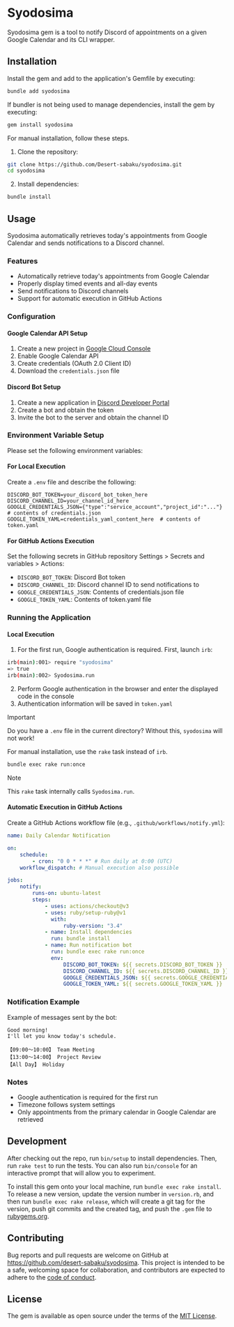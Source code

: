 # Syodosima

Syodosima gem is a tool to notify Discord of appointments on a given Google Calendar and its CLI wrapper.

## Installation

Install the gem and add to the application's Gemfile by executing:

```bash
bundle add syodosima
```

If bundler is not being used to manage dependencies, install the gem by executing:

```bash
gem install syodosima
```

For manual installation, follow these steps.

1. Clone the repository:

```bash
git clone https://github.com/Desert-sabaku/syodosima.git
cd syodosima
```

2. Install dependencies:

```bash
bundle install
```

## Usage

Syodosima automatically retrieves today's appointments from Google Calendar and sends notifications to a Discord channel.

### Features

-   Automatically retrieve today's appointments from Google Calendar
-   Properly display timed events and all-day events
-   Send notifications to Discord channels
-   Support for automatic execution in GitHub Actions

### Configuration

#### Google Calendar API Setup

1. Create a new project in [Google Cloud Console](https://console.cloud.google.com/)
2. Enable Google Calendar API
3. Create credentials (OAuth 2.0 Client ID)
4. Download the `credentials.json` file

#### Discord Bot Setup

1. Create a new application in [Discord Developer Portal](https://discord.com/developers/applications)
2. Create a bot and obtain the token
3. Invite the bot to the server and obtain the channel ID

### Environment Variable Setup

Please set the following environment variables:

#### For Local Execution

Create a `.env` file and describe the following:

```env
DISCORD_BOT_TOKEN=your_discord_bot_token_here
DISCORD_CHANNEL_ID=your_channel_id_here
GOOGLE_CREDENTIALS_JSON={"type":"service_account","project_id":"..."}  # contents of credentials.json
GOOGLE_TOKEN_YAML=credentials_yaml_content_here  # contents of token.yaml
```

#### For GitHub Actions Execution

Set the following secrets in GitHub repository Settings > Secrets and variables > Actions:

-   `DISCORD_BOT_TOKEN`: Discord Bot token
-   `DISCORD_CHANNEL_ID`: Discord channel ID to send notifications to
-   `GOOGLE_CREDENTIALS_JSON`: Contents of credentials.json file
-   `GOOGLE_TOKEN_YAML`: Contents of token.yaml file

### Running the Application

#### Local Execution

1. For the first run, Google authentication is required. First, launch `irb`:

```bash
irb(main):001> require "syodosima"
=> true
irb(main):002> Syodosima.run
```

2. Perform Google authentication in the browser and enter the displayed code in the console
3. Authentication information will be saved in `token.yaml`

> [!important]
> Do you have a `.env` file in the current directory?
> Without this, `syodosima` will not work!

For manual installation, use the `rake` task instead of `irb`.

```bash
bundle exec rake run:once
```

> [!NOTE]
> This `rake` task internally calls `Syodosima.run`.

#### Automatic Execution in GitHub Actions

Create a GitHub Actions workflow file (e.g., `.github/workflows/notify.yml`):

```yaml
name: Daily Calendar Notification

on:
    schedule:
        - cron: "0 0 * * *" # Run daily at 0:00 (UTC)
    workflow_dispatch: # Manual execution also possible

jobs:
    notify:
        runs-on: ubuntu-latest
        steps:
            - uses: actions/checkout@v3
            - uses: ruby/setup-ruby@v1
              with:
                  ruby-version: "3.4"
            - name: Install dependencies
              run: bundle install
            - name: Run notification bot
              run: bundle exec rake run:once
              env:
                  DISCORD_BOT_TOKEN: ${{ secrets.DISCORD_BOT_TOKEN }}
                  DISCORD_CHANNEL_ID: ${{ secrets.DISCORD_CHANNEL_ID }}
                  GOOGLE_CREDENTIALS_JSON: ${{ secrets.GOOGLE_CREDENTIALS_JSON }}
                  GOOGLE_TOKEN_YAML: ${{ secrets.GOOGLE_TOKEN_YAML }}
```

### Notification Example

Example of messages sent by the bot:

```text
Good morning!
I'll let you know today's schedule.

【09:00〜10:00】 Team Meeting
【13:00〜14:00】 Project Review
【All Day】 Holiday
```

### Notes

-   Google authentication is required for the first run
-   Timezone follows system settings
-   Only appointments from the primary calendar in Google Calendar are retrieved

## Development

After checking out the repo, run `bin/setup` to install dependencies. Then, run `rake test` to run the tests. You can also run `bin/console` for an interactive prompt that will allow you to experiment.

To install this gem onto your local machine, run `bundle exec rake install`. To release a new version, update the version number in `version.rb`, and then run `bundle exec rake release`, which will create a git tag for the version, push git commits and the created tag, and push the `.gem` file to [rubygems.org](https://rubygems.org).

## Contributing

Bug reports and pull requests are welcome on GitHub at https://github.com/desert-sabaku/syodosima. This project is intended to be a safe, welcoming space for collaboration, and contributors are expected to adhere to the [code of conduct](https://github.com/[USERNAME]/syodosima/blob/gem/CODE_OF_CONDUCT.md).

## License

The gem is available as open source under the terms of the [MIT License](https://opensource.org/licenses/MIT).
